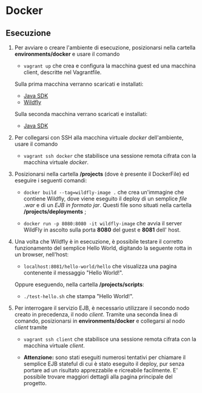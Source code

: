 # Docker 

## Esecuzione

1. Per avviare o creare l'ambiente di esecuzione, posizionarsi nella cartella **environments/docker** e usare il comando 
    - `vagrant up`   che crea e configura la macchina guest ed una macchina client, descritte nel Vagrantfile.
    
   Sulla prima macchina verranno scaricati e installati:

   - [Java SDK](http://www.oracle.com/technetwork/java/javase/overview/index.html) 
   - [Wildfly](http://wildfly.org/)

   Sulla seconda macchina verrano scaricati e installati:

   - [Java SDK](http://www.oracle.com/technetwork/java/javase/overview/index.html) 

2. Per collegarsi con SSH alla macchina virtuale *docker* dell'ambiente, usare il comando 
   - `vagrant ssh docker`  che stabilisce una sessione remota cifrata con la macchina virtuale *docker*.

3. Posizionarsi  nella cartella  **/projects** (dove è presente il DockerFile) ed eseguire i seguenti comandi:

   - `docker build --tag=wildfly-image .`  che crea un'immagine che contiene Wildfly, dove viene eseguito il deploy di un semplice *file .war* e di un *EJB in formato jar*. Questi file sono situati nella cartella **/projects/deployments** ;

   - `docker run -p 8080:8080 -it wildfly-image`  che avvia il server WildFly in ascolto sulla porta **8080** del guest e **8081** dell' host.		

4. Una volta che Wildfly è in esecuzione, è possibile testare il corretto funzionamento del semplice Hello World, digitando la seguente rotta in un browser, nell'host:

   - `localhost:8081/hello-world/hello` che visualizza una pagina contenente il messaggio "Hello World!".

	Oppure eseguendo, nella cartella **/projects/scripts**:

   - `./test-hello.sh` che stampa "Hello World!".

5. Per interrogare il servizio EJB, è necessario utilizzare il secondo nodo creato in precedenza, il nodo *client*. Tramite una seconda linea di comando, posizionarsi in **environments/docker** e collegarsi al nodo *client* tramite
   
   - `vagrant ssh client` che stabilisce una sessione remota cifrata con la macchina virtuale *client*.
  
   - **Attenzione:** sono stati eseguiti numerosi tentativi per chiamare il semplice EJB stateful di cui è stato eseguito il deploy, pur senza portare ad un risultato apprezzabile e ricreabile facilmente. E' possibile trovare maggiori dettagli alla pagina principale del progetto.
 
